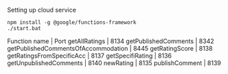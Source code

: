 Setting up cloud service

```
npm install -g @google/functions-framework
./start.bat

```
Function name                       | Port
getAllRatings                       | 8134
getPublishedComments                | 8342
getPublishedCommentsOfAccommodation | 8445
getRatingScore                      | 8138
getRatingsFromSpecificAcc           | 8137
getSpecifiRating                    | 8136
getUnpublishedComments              | 8140
newRating                           | 8135
publishComment                      | 8139

